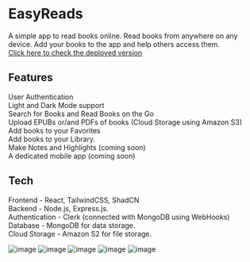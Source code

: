# EasyReads

A simple app to read books online. Read books from anywhere on any device. Add your books to the app and help others access them. <br />
<a href="https://easyreads.vercel.app">Click here to check the deployed version</a>

## Features
User Authentication <br />
Light and Dark Mode support <br />
Search for Books and Read Books on the Go <br />
Upload EPUBs or/and PDFs of books (Cloud Storage using Amazon S3)<br />
Add books to your Favorites<br />
Add books to your Library.<br />
Make Notes and Highlights (coming soon)<br />
A dedicated mobile app (coming soon)<br />

## Tech
Frontend - React, TailwindCSS, ShadCN <br />
Backend - Node.js, Express.js.<br />
Authentication - Clerk (connected with MongoDB using WebHooks)<br />
Database - MongoDB for data storage.<br />
Cloud Storage - Amazon S2 for file storage.<br />

![image](https://github.com/user-attachments/assets/06301e56-409f-4233-97b7-4b5101f200e6)
![image](https://github.com/user-attachments/assets/3c64921b-c274-40d6-8d80-3f079efc6265)
![image](https://github.com/user-attachments/assets/3275aaa6-9bc2-4b62-84da-f4c13507a67b)
![image](https://github.com/user-attachments/assets/be1287f4-f40c-4e31-b435-2a7123bfe345)
![image](https://github.com/user-attachments/assets/f5540da1-111e-4dcd-b6d7-882b397fc7cd)


